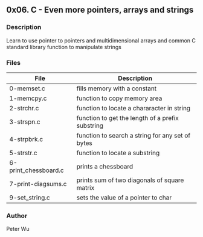 ## 0x06. C - Even more pointers, arrays and strings

### Description  
Learn to use pointer to pointers and multidimensional arrays and common C standard library function to manipulate strings

### Files
File | Description
---|---
0-memset.c | fills memory with a constant
1-memcpy.c | function to copy memory area
2-strchr.c | function to locate a chararacter in string
3-strspn.c | function to get the length of a prefix substring
4-strpbrk.c | function to search a string for any set of bytes
5-strstr.c | function to locate a substring
6-print\_chessboard.c | prints a chessboard
7-print\-diagsums.c | prints sum of two diagonals of square matrix
9-set\_string.c | sets the value of a pointer to char

### Author
Peter Wu
